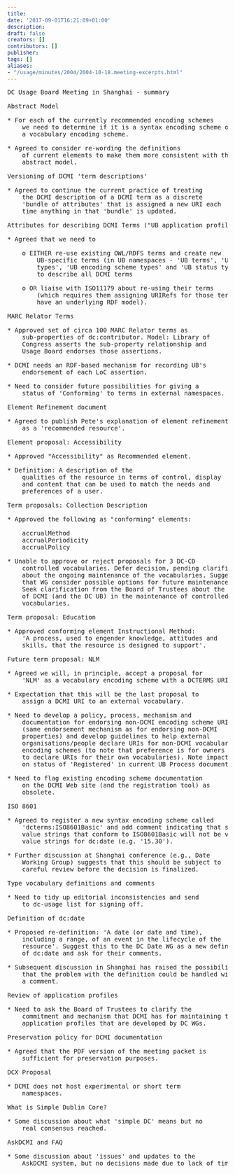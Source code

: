 ```yaml
---
title: 
date: '2017-09-01T16:21:09+01:00'
description: 
draft: false
creators: []
contributors: []
publisher: 
tags: []
aliases:
- "/usage/minutes/2004/2004-10-18.meeting-excerpts.html"
---
```


<pre>
DC Usage Board Meeting in Shanghai - summary

Abstract Model

* For each of the currently recommended encoding schemes
    we need to determine if it is a syntax encoding scheme or
    a vocabulary encoding scheme.

* Agreed to consider re-wording the definitions
    of current elements to make them more consistent with the
    abstract model.

Versioning of DCMI 'term descriptions'

* Agreed to continue the current practice of treating
    the DCMI description of a DCMI term as a discrete
    'bundle of attributes' that is assigned a new URI each
    time anything in that 'bundle' is updated.

Attributes for describing DCMI Terms ("UB application profile")

* Agreed that we need to

    o EITHER re-use existing OWL/RDFS terms and create new
        UB-specific terms (in UB namespaces - 'UB terms', 'UB term
        types', 'UB encoding scheme types' and 'UB status types')
        to describe all DCMI terms

    o OR liaise with ISO11179 about re-using their terms
        (which requires them assigning URIRefs for those terms and
        have an underlying RDF model).

MARC Relator Terms

* Approved set of circa 100 MARC Relator terms as
    sub-properties of dc:contributor. Model: Library of 
    Congress asserts the sub-property relationship and
    Usage Board endorses those assertions.

* DCMI needs an RDF-based mechanism for recording UB's
    endorsement of each LoC assertion.

* Need to consider future possibilities for giving a
    status of 'Conforming' to terms in external namespaces.

Element Refinement document

* Agreed to publish Pete's explanation of element refinement 
    as a 'recommended resource'.

Element proposal: Accessibility

* Approved "Accessibility" as Recommended element.

* Definition: A description of the
    qualities of the resource in terms of control, display
    and content that can be used to match the needs and
    preferences of a user.

Term proposals: Collection Description

* Approved the following as "conforming" elements:

    accrualMethod
    accrualPeriodicity
    accrualPolicy

* Unable to approve or reject proposals for 3 DC-CD
    controlled vocabularies. Defer decision, pending clarification
    about the ongoing maintenance of the vocabularies. Suggest
    that WG consider possible options for future maintenance.
    Seek clarification from the Board of Trustees about the role
    of DCMI (and the DC UB) in the maintenance of controlled
    vocabularies.

Term proposal: Education 

* Approved conforming element Instructional Method:
    'A process, used to engender knowledge, attitudes and
    skills, that the resource is designed to support'.

Future term proposal: NLM

* Agreed we will, in principle, accept a proposal for
    'NLM' as a vocabulary encoding scheme with a DCTERMS URI

* Expectation that this will be the last proposal to
    assign a DCMI URI to an external vocabulary.

* Need to develop a policy, process, mechanism and
    documentation for endorsing non-DCMI encoding scheme URIs
    (same endorsement mechanism as for endorsing non-DCMI
    properties) and develop guidelines to help external
    organisations/people declare URIs for non-DCMI vocabulary
    encoding schemes (to note that preference is for owners
    to declare URIs for their own vocabularies). Note impact
    on status of 'Registered' in current UB Process document.

* Need to flag existing encoding scheme documentation
    on the DCMI Web site (and the registration tool) as 
    obsolete.

ISO 8601

* Agreed to register a new syntax encoding scheme called
    'dcterms:ISO8601Basic' and add comment indicating that some
    value strings that conform to ISO8601Basic will not be valid
    value strings for dc:date (e.g. '15.30').

* Further discussion at Shanghai conference (e.g., Date
    Working Group) suggests that this should be subject to 
    careful review before the decision is finalized.

Type vocabulary definitions and comments

* Need to tidy up editorial inconsistencies and send
    to dc-usage list for signing off.

Definition of dc:date

* Proposed re-definition: 'A date (or date and time),
    including a range, of an event in the lifecycle of the
    resource'. Suggest this to the DC Date WG as a new definition
    of dc:date and ask for their comments.

* Subsequent discussion in Shanghai has raised the possibility
    that the problem with the definition could be handled with
    a comment.

Review of application profiles

* Need to ask the Board of Trustees to clarify the
    commitment and mechanism that DCMI has for maintaining the
    application profiles that are developed by DC WGs.

Preservation policy for DCMI documentation

* Agreed that the PDF version of the meeting packet is
    sufficient for preservation purposes.

DCX Proposal

* DCMI does not host experimental or short term
    namespaces.
    
What is Simple Dublin Core?

* Some discussion about what 'simple DC' means but no
    real consensus reached.  

AskDCMI and FAQ

* Some discussion about 'issues' and updates to the
    AskDCMI system, but no decisions made due to lack of time.

</pre>
